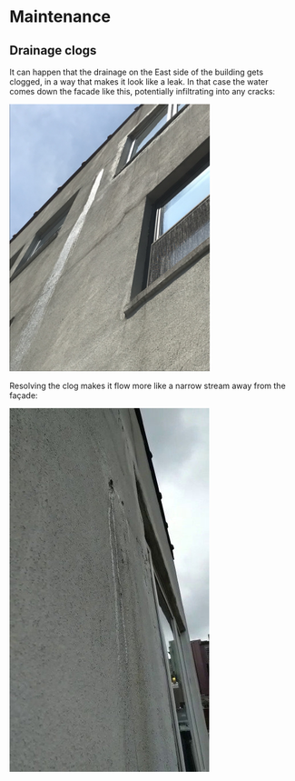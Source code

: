 <style>

img {
  margin: 0 auto;
  max-height: 50%;
  max-width: 70%;
}

</style>

# Maintenance

## Drainage clogs

It can happen that the drainage on the East side of the building gets clogged, 
in a way that makes it look like a leak. In that case the water comes down the 
facade like this, potentially infiltrating into any cracks:

![Clog](img/east_clog.jpg)

Resolving the clog makes it flow more like a narrow stream away from the façade:


![Resolved clog](img/east_clog_fixed.jpg)
